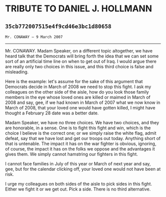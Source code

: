 # TRIBUTE TO DANIEL J. HOLLMANN
## `35cb772007515e4f9cd46e3bc1d80658`
`Mr. CONAWAY — 9 March 2007`

---


Mr. CONAWAY. Madam Speaker, on a different topic altogether, we have 
heard talk that the Democrats will bring forth the idea that we can set 
some sort of an artificial time line on when to get out of Iraq. I 
would argue there are really only two choices in this issue, and this 
third choice is false and misleading.

Here is the example: let's assume for the sake of this argument that 
Democrats decide in March of 2008 we need to stop this fight. I ask my 
colleagues on the other side of the aisle, how do you look those family 
members in the eye whose loved ones are killed or maimed in March of 
2008 and say, gee, if we had known in March of 2007 what we now know in 
March of 2008, that your loved one would have gotten killed, I might 
have thought a February 28 date was a better date.

Madam Speaker, we have no three choices. We have two choices, and 
they are honorable, in a sense. One is to fight this fight and win, 
which is the choice I believe is the correct one; or we simply raise 
the white flag, admit defeat, say that we have lost and get our troops 
out today. Anything short of that is untenable. The impact it has on 
the war fighter is obvious, ignoring, of course, the impact it has on 
the folks we oppose and the advantages it gives them. We simply cannot 
hamstring our fighters in this fight.

I cannot face families in July of this year or March of next year and 
say, gee, but for the calendar clicking off, your loved one would not 
have been at risk.

I urge my colleagues on both sides of the aisle to pick sides in this 
fight. Either we fight it or we get out. Pick a side. There is no third 
alternative.
